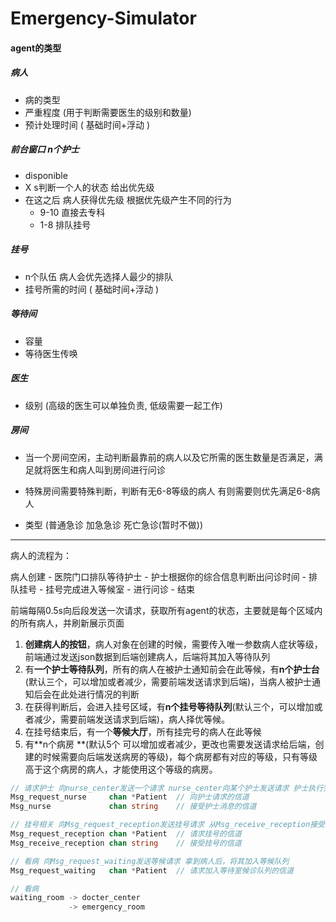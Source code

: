 # Emergency-Simulator

#### agent的类型

##### 病人

- 病的类型
- 严重程度 (用于判断需要医生的级别和数量)
- 预计处理时间 ( 基础时间+浮动 )

##### 前台窗口 n个护士

- disponible
- X s判断一个人的状态 给出优先级
- 在这之后 病人获得优先级 根据优先级产生不同的行为
  - 9-10 直接去专科
  - 1-8 排队挂号

##### 挂号

- n个队伍 病人会优先选择人最少的排队
- 挂号所需的时间 ( 基础时间+浮动 )

##### 等待间

- 容量
- 等待医生传唤

##### 医生

- 级别 (高级的医生可以单独负责, 低级需要一起工作)

##### 房间

- 当一个房间空闲，主动判断最靠前的病人以及它所需的医生数量是否满足，满足就将医生和病人叫到房间进行问诊
- 特殊房间需要特殊判断，判断有无6-8等级的病人 有则需要则优先满足6-8病人

- 类型 (普通急诊 加急急诊 死亡急诊(暂时不做))



---





病人的流程为：

病人创建 - 医院门口排队等待护士 - 护士根据你的综合信息判断出问诊时间 - 排队挂号 - 挂号完成进入等候室 - 进行问诊 - 结束

前端每隔0.5s向后段发送一次请求，获取所有agent的状态，主要就是每个区域内的所有病人，并刷新展示页面

1. **创建病人的按钮**，病人对象在创建的时候，需要传入唯一参数病人症状等级，前端通过发送json数据到后端创建病人，后端将其加入等待队列
2. 有**一个护士等待队列**，所有的病人在被护士通知前会在此等候，有**n个护士台**(默认三个，可以增加或者减少，需要前端发送请求到后端)，当病人被护士通知后会在此处进行情况的判断
3. 在获得判断后，会进入挂号区域，有**n个挂号等待队列**(默认三个，可以增加或者减少，需要前端发送请求到后端)，病人择优等候。
4. 在挂号结束后，有一个**等候大厅**，所有挂完号的病人在此等候
5. 有**n个病房 **(默认5个 可以增加或者减少，更改也需要发送请求给后端，创建的时候需要向后端发送病房的等级)，每个病房都有对应的等级，只有等级高于这个病房的病人，才能使用这个等级的病房。



```go
// 请求护士 向nurse_center发送一个请求 nurse_center向某个护士发送请求 护士执行完后通过Msg_nurse告知病人
Msg_request_nurse     chan *Patient  // 向护士请求的信道
Msg_nurse             chan string    // 接受护士消息的信道

// 挂号相关 向Msg_request_reception发送挂号请求 从Msg_receive_reception接受挂号完成通知
Msg_request_reception chan *Patient  // 请求挂号的信道
Msg_receive_reception chan string    // 接受挂号的信道

// 看病 向Msg_request_waiting发送等候请求 拿到病人后，将其加入等候队列
Msg_request_waiting   chan *Patient  // 请求加入等待室候诊队列的信道

// 看病
waiting_room -> docter_center
             -> emergency_room
```

